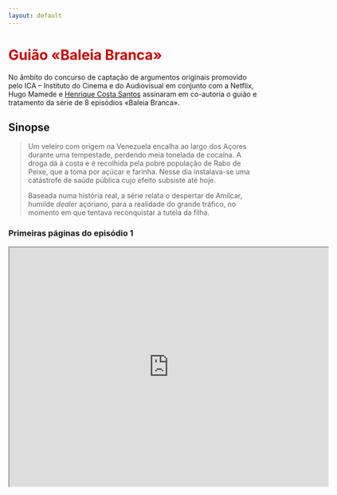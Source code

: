 ```yaml
---
layout: default
---
```

<h1 style="color: #cc0000;">Guião «Baleia Branca»</h1>
<p>No âmbito do concurso de captação de argumentos originais promovido pelo ICA – Instituto do Cinema e do Audiovisual em conjunto com a Netflix, Hugo Mamede e <a href="https://visao.sapo.pt/autores/henrique-costa-santos/">Henrique Costa Santos</a> assinaram em co-autoria o guião e tratamento da série de 8 episódios «Baleia Branca».</p>

<h2>Sinopse</h2>
<blockquote>
<p>Um veleiro com origem na Venezuela encalha ao largo dos Açores durante uma tempestade, perdendo meia tonelada de cocaína. A droga dá à costa e é recolhida pela pobre população de Rabo de Peixe, que a toma por açúcar e farinha. Nesse dia instalava-se uma catástrofe de saúde pública cujo efeito subsiste até hoje.</p>
<p>Baseada numa história real, a série relata o despertar de Amílcar, humilde <i>dealer</i> açoriano, para a realidade do grande tráfico, no momento em que tentava reconquistar a tutela da filha.</p>
</blockquote>

<h3><strong>Primeiras páginas do episódio 1</strong></h3>

<iframe src="https://drive.google.com/file/d/1AbLR4yZ7mm4zUCZuodlALDQifnxIbFm3/preview" width="640" height="480" allow="autoplay"></iframe>

